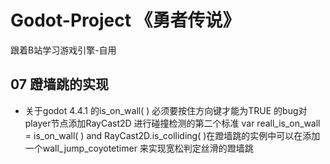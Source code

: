# Godot-Project 《勇者传说》
跟着B站学习游戏引擎-自用

## 07 蹬墙跳的实现
- 关于godot 4.4.1 的is_on_wall( ) 必须要按住方向键才能为TRUE 的bug对player节点添加RayCast2D 进行碰撞检测的第二个标准 var reall_is_on_wall = is_on_wall( ) and RayCast2D.is_colliding( )在蹬墙跳的实例中可以在添加一个wall_jump_coyotetimer 来实现宽松判定丝滑的蹬墙跳


